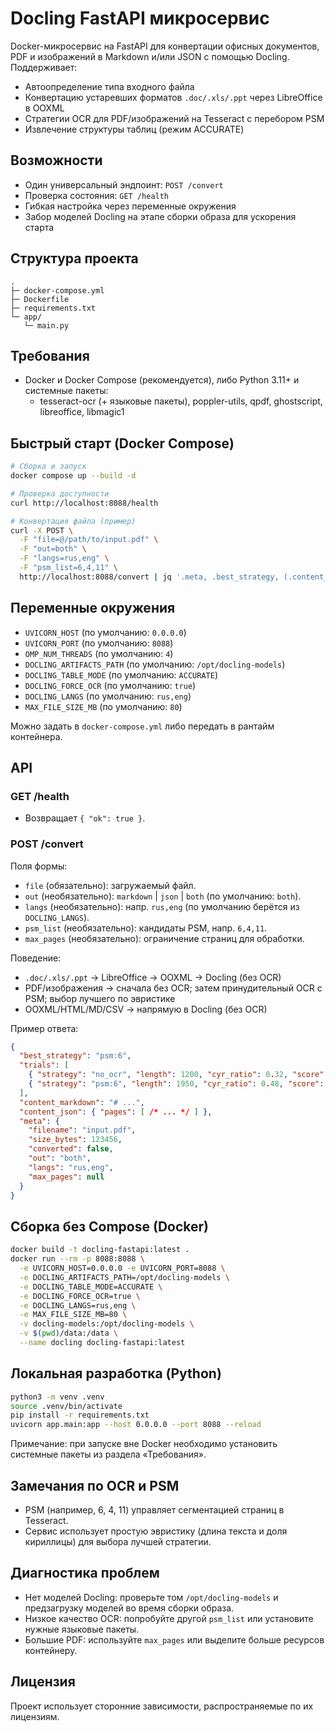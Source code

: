 # Docling FastAPI микросервис

Docker-микросервис на FastAPI для конвертации офисных документов, PDF и изображений
в Markdown и/или JSON с помощью Docling. Поддерживает:

- Автоопределение типа входного файла
- Конвертацию устаревших форматов `.doc/.xls/.ppt` через LibreOffice в OOXML
- Стратегии OCR для PDF/изображений на Tesseract с перебором PSM
- Извлечение структуры таблиц (режим ACCURATE)

## Возможности

- Один универсальный эндпоинт: `POST /convert`
- Проверка состояния: `GET /health`
- Гибкая настройка через переменные окружения
- Забор моделей Docling на этапе сборки образа для ускорения старта

## Структура проекта

```
.
├─ docker-compose.yml
├─ Dockerfile
├─ requirements.txt
└─ app/
   └─ main.py
```

## Требования

- Docker и Docker Compose (рекомендуется), либо Python 3.11+ и системные пакеты:
  - tesseract-ocr (+ языковые пакеты), poppler-utils, qpdf, ghostscript, libreoffice, libmagic1

## Быстрый старт (Docker Compose)

```bash
# Сборка и запуск
docker compose up --build -d

# Проверка доступности
curl http://localhost:8088/health

# Конвертация файла (пример)
curl -X POST \
  -F "file=@/path/to/input.pdf" \
  -F "out=both" \
  -F "langs=rus,eng" \
  -F "psm_list=6,4,11" \
  http://localhost:8088/convert | jq '.meta, .best_strategy, (.content_markdown | tostring) | .[0:2000]'
```

## Переменные окружения

- `UVICORN_HOST` (по умолчанию: `0.0.0.0`)
- `UVICORN_PORT` (по умолчанию: `8088`)
- `OMP_NUM_THREADS` (по умолчанию: `4`)
- `DOCLING_ARTIFACTS_PATH` (по умолчанию: `/opt/docling-models`)
- `DOCLING_TABLE_MODE` (по умолчанию: `ACCURATE`)
- `DOCLING_FORCE_OCR` (по умолчанию: `true`)
- `DOCLING_LANGS` (по умолчанию: `rus,eng`)
- `MAX_FILE_SIZE_MB` (по умолчанию: `80`)

Можно задать в `docker-compose.yml` либо передать в рантайм контейнера.

## API

### GET /health

- Возвращает `{ "ok": true }`.

### POST /convert

Поля формы:
- `file` (обязательно): загружаемый файл.
- `out` (необязательно): `markdown` | `json` | `both` (по умолчанию: `both`).
- `langs` (необязательно): напр. `rus,eng` (по умолчанию берётся из `DOCLING_LANGS`).
- `psm_list` (необязательно): кандидаты PSM, напр. `6,4,11`.
- `max_pages` (необязательно): ограничение страниц для обработки.

Поведение:
- `.doc/.xls/.ppt` → LibreOffice → OOXML → Docling (без OCR)
- PDF/изображения → сначала без OCR; затем принудительный OCR с PSM; выбор лучшего по эвристике
- OOXML/HTML/MD/CSV → напрямую в Docling (без OCR)

Пример ответа:
```json
{
  "best_strategy": "psm:6",
  "trials": [
    { "strategy": "no_ocr", "length": 1200, "cyr_ratio": 0.32, "score": 936.0 },
    { "strategy": "psm:6", "length": 1950, "cyr_ratio": 0.48, "score": 1497.0 }
  ],
  "content_markdown": "# ...",
  "content_json": { "pages": [ /* ... */ ] },
  "meta": {
    "filename": "input.pdf",
    "size_bytes": 123456,
    "converted": false,
    "out": "both",
    "langs": "rus,eng",
    "max_pages": null
  }
}
```

## Сборка без Compose (Docker)

```bash
docker build -t docling-fastapi:latest .
docker run --rm -p 8088:8088 \
  -e UVICORN_HOST=0.0.0.0 -e UVICORN_PORT=8088 \
  -e DOCLING_ARTIFACTS_PATH=/opt/docling-models \
  -e DOCLING_TABLE_MODE=ACCURATE \
  -e DOCLING_FORCE_OCR=true \
  -e DOCLING_LANGS=rus,eng \
  -e MAX_FILE_SIZE_MB=80 \
  -v docling-models:/opt/docling-models \
  -v $(pwd)/data:/data \
  --name docling docling-fastapi:latest
```

## Локальная разработка (Python)

```bash
python3 -m venv .venv
source .venv/bin/activate
pip install -r requirements.txt
uvicorn app.main:app --host 0.0.0.0 --port 8088 --reload
```

Примечание: при запуске вне Docker необходимо установить системные пакеты из
раздела «Требования».

## Замечания по OCR и PSM

- PSM (например, 6, 4, 11) управляет сегментацией страниц в Tesseract.
- Сервис использует простую эвристику (длина текста и доля кириллицы) для выбора
  лучшей стратегии.

## Диагностика проблем

- Нет моделей Docling: проверьте том `/opt/docling-models` и предзагрузку моделей
  во время сборки образа.
- Низкое качество OCR: попробуйте другой `psm_list` или установите нужные языковые пакеты.
- Большие PDF: используйте `max_pages` или выделите больше ресурсов контейнеру.

## Лицензия

Проект использует сторонние зависимости, распространяемые по их лицензиям.

